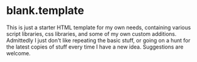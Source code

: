 blank.template
==============

This is just a starter HTML template for my own needs, containing various script libraries, css libraries, and some of my own custom additions. Admittedly I just don't like repeating the basic stuff, or going on a hunt for the latest copies of stuff every time I have a new idea. Suggestions are welcome.
